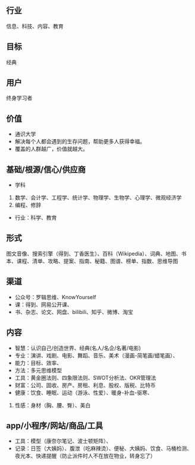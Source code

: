 ## 行业
信息、科技、内容、教育
## 目标
经典
## 用户
终身学习者
## 价值
* 通识大学
* 解决每个人都会遇到的生存问题，帮助更多人获得幸福。
* 覆盖的人群越广，价值就越大。
## 基础/根源/信心/供应商
* 学科
1. 数学、会计学、工程学、统计学、物理学、生物学、心理学、微观经济学
2. 编程、修辞
* 行业：科学、教育
## 形式
图文音像、搜索引擎（得到、丁香医生）、百科（Wikipedia）、词典、地图、书本、课程、清单、攻略、提案、指南、秘籍、图谱、榜单、指数、思维导图
## 渠道
* 公众号：罗辑思维、KnowYourself 
* 课：得到、网易公开课、 
* 书、杂志、论文、网盘、bilibili、知乎、微博、淘宝
## 内容
* 智慧：认识自己/创造世界、经典(名人/名企/名著/电影)
* 专业：演讲、戏剧、电影、舞蹈、音乐、美术（漫画-简笔画/蜡笔画）、
* 能力：目标、效率、
* 方法：多元思维模型
* 工具：黄金圈法则、四象限法则、SWOT分析法、OKR管理法
* 财富：公司、固收、房产、房租、利息、股权、版税、比特币
* 健康：饮食、睡眠、运动（游泳、性爱）、暖身-补血-驱寒、
1. 性感：身材（胸、腰、臀）、美白
## app/小程序/网站/商品/工具
* 工具：模型（康奈尔笔记、波士顿矩阵）、
* 记录：日签（大姨妈）、腹泄（吃麻辣烫）、便秘、大姨妈、饮食、马桶检测、夜光本、快递提醒（防止派件时人不在放在物业，转身忘了）
